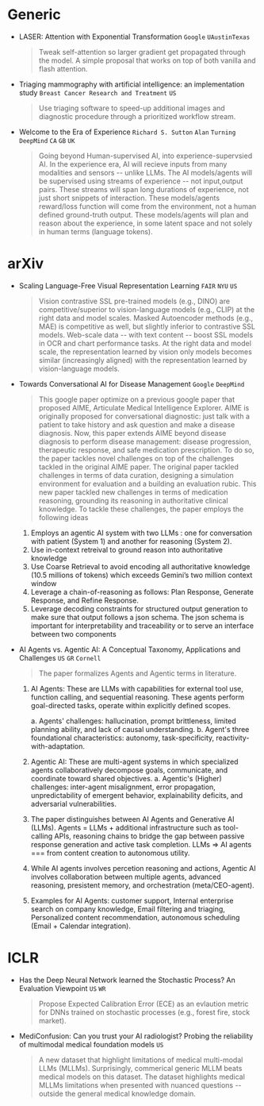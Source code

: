 # Generic

* LASER: Attention with Exponential Transformation `Google` `UAustinTexas`
	> Tweak self-attention so larger gradient get propagated through the model. A simple proposal that works on top of both vanilla and flash attention.

* Triaging mammography with artificial intelligence: an implementation study `Breast Cancer Research and Treatment` `US`
	> Use triaging software to speed-up additional images and diagnostic procedure through a prioritized workflow stream.
	
* Welcome to the Era of Experience `Richard S. Sutton` `Alan` `Turning` `DeepMind` `CA` `GB` `UK`
	> Going beyond Human-supervised AI, into experience-supervsied AI. In the experience era, AI will recieve inputs from many modalities and sensors -- unlike LLMs. The AI models/agents will be supervised using streams of experience -- not input,output pairs. These streams will span long durations of experience, not just short snippets of interaction. These models/agents reward/loss function will come from the environment, not a human defined ground-truth output. These models/agents will plan and reason about the experience, in some latent space and not solely in human terms (language tokens).
	
# arXiv

* Scaling Language-Free Visual Representation Learning `FAIR` `NYU` `US`
	> Vision contrastive SSL pre-trained models (e.g., DINO) are competitive/superior to vision-language models (e.g., CLIP) at the right data and model scales. Masked Autoencoder methods (e.g., MAE) is competitive as well, but slightly inferior to contrastive SSL models. Web-scale data -- with text content -- boost SSL models in OCR and chart performance tasks. At the right data and model scale, the representation learned by vision only models becomes similar (increasingly aligned) with the representation learned by vision-language models.
	
* Towards Conversational AI for Disease Management `Google` `DeepMind`
	> This google paper optimize on a previous google paper that proposed AIME, Articulate Medical Intelligence Explorer. AIME is originally proposed for conversational diagnostic: just talk with a patient to take history and ask question and make a disease diagnosis. Now, this paper extends AIME beyond disease diagnosis to perform disease management: disease progression, therapeutic response, and safe medication prescription. To do so, the paper tackles novel challenges on top of the challenges tackled in the original AIME paper. The original paper tackled challenges in terms of data curation, designing a simulation environment for evaluation and a building an evaluation rubic. This new paper tackled new challenges in terms of medication reasoning, grounding its reasoning in authoritative clinical knowledge. To tackle these challenges, the paper employs the following ideas
	1. Employs an agentic AI system with two LLMs : one for conversation with patient (System 1) and another for reasoning (System 2).
	2. Use in-context retreival to ground reason into authoritative knowledge
	3. Use Coarse Retrieval to avoid encoding all authoritative knowledge (10.5 millions of tokens) which exceeds Gemini’s two million context window
	4. Leverage a chain-of-reasoning as follows:  Plan Response, Generate Response, and Refine Response.
	5. Leverage decoding constraints for structured output generation to make sure that output follows a json schema. The json schema is important for interpretability and traceability or to serve an interface between two components

* AI Agents vs. Agentic AI: A Conceptual Taxonomy, Applications and Challenges `US` `GR` `Cornell`
	> The paper formalizes Agents and Agentic terms in literature. 
	1. AI Agents: These are LLMs with capabilities for external tool use, function calling, and sequential reasoning. These agents perform goal-directed tasks, operate within explicitly defined scopes.

		a.  Agents' challenges: hallucination, prompt brittleness, limited planning ability, and lack of causal understanding.
		b. Agent's three foundational characteristics: autonomy, task-specificity, reactivity-with-adaptation. 
	2. Agentic AI: These are multi-agent systems in which specialized agents collaboratively decompose goals, communicate, and coordinate toward shared objectives.
		a. Agentic's (Higher) challenges: inter-agent misalignment, error propagation, unpredictability of emergent behavior, explainability deficits, and adversarial vulnerabilities.
		
	3. The paper distinguishes between AI Agents and Generative AI (LLMs). Agents = LLMs + additional infrastructure such as tool-calling APIs, reasoning chains to bridge the gap between passive response generation and active task completion. LLMs => AI agents === from content creation to autonomous
utility.
	
	4. While AI agents involves percetion reasoning and actions, Agentic AI involves collaboration between multiple agents, advanced reasoning, presistent memory, and orchestration (meta/CEO-agent).

	5. Examples for AI Agents: customer support, Internal enterprise search on company knowledge, Email filtering and triaging, Personalized content recommendation, autonomous scheduling (Email + Calendar integration).
	
# ICLR 

* Has the Deep Neural Network learned the Stochastic Process? An Evaluation Viewpoint `US` `WR`
	> Propose Expected Calibration Error (ECE) as an evlaution metric for DNNs trained on stochastic processes (e.g., forest fire, stock market).

* MediConfusion: Can you trust your AI radiologist? Probing the reliability of multimodal medical foundation models `US` 
	> A new dataset that highlight limitations of medical multi-modal LLMs (MLLMs). Surprisingly, commerical generic MLLM beats medical models on this dataset. The dataset highlights medical MLLMs limitations when presented with nuanced questions -- outside the general medical knowledge domain.
